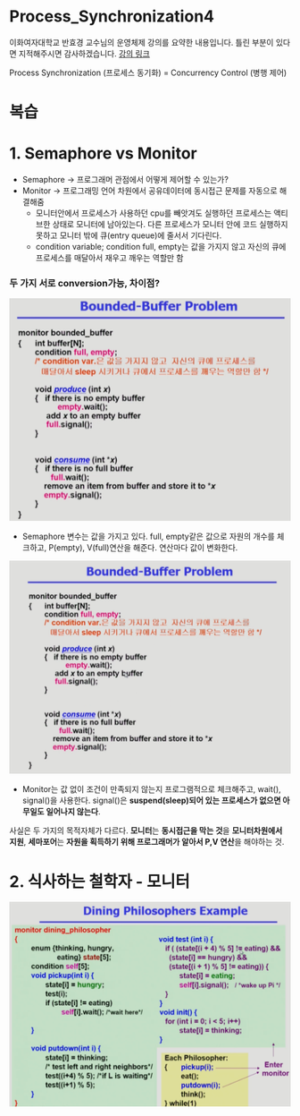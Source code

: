 Process_Synchronization4
===
이화여자대학교 반효경 교수님의 운영체제 강의를 요약한 내용입니다. 틀린 부분이 있다면 지적해주시면 감사하겠습니다.  [강의 링크](http://www.kocw.net/home/cview.do?cid=4b9cd4c7178db077)

Process Synchronization (프로세스 동기화)
= Concurrency Control (병행 제어)

# 복습

# 1. Semaphore vs Monitor

- Semaphore -> 프로그래머 관점에서 어떻게 제어할 수 있는가?
- Monitor -> 프로그래밍 언어 차원에서 공유데이터에 동시접근 문제를 자동으로 해결해줌
    - 모니터안에서 프로세스가 사용하던 cpu를 빼앗겨도 실행하던 프로세스는 액티브한 상태로 모니터에 남아있는다. 다른 프로세스가 모니터 안에 코드 실행하지 못하고 모니터 밖에 큐(entry queue)에 줄서서 기다린다.
    - condition variable; condition full, empty는 값을 가지지 않고 자신의 큐에 프로세스를 매달아서 재우고 깨우는 역할만 함

### 두 가지 서로 conversion가능, 차이점?

![image.png](./images/monitor_bbuffer.png)

- Semaphore 변수는 값을 가지고 있다. full, empty같은 값으로 자원의 개수를 체크하고, P(empty), V(full)연산을 해준다. 연산마다 값이 변화한다.

![image.png](./images/bounded_buffer_monitor.png)

- Monitor는 값 없이 조건이 만족되지 않는지 프로그램적으로 체크해주고, wait(), signal()을 사용한다. signal()은 **suspend(sleep)되어 있는 프로세스가 없으면 아무일도 일어나지 않는다**.

사실은 두 가지의 목적자체가 다르다. **모니터**는 **동시접근을 막는 것**을 **모니터차원에서 지원**, **세마포어**는 **자원을 획득하기 위해 프로그래머가 알아서 P,V 연산**을 해야하는 것.

# 2. 식사하는 철학자 - 모니터

![image.png](./images/dining_monitor.png)